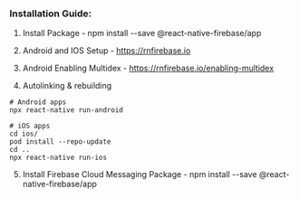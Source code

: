 ### Installation Guide:

1. Install Package - npm install --save @react-native-firebase/app

2. Android and IOS Setup - https://rnfirebase.io

3. Android Enabling Multidex - https://rnfirebase.io/enabling-multidex

4. Autolinking & rebuilding

```
# Android apps
npx react-native run-android

# iOS apps
cd ios/
pod install --repo-update
cd ..
npx react-native run-ios
```

5. Install Firebase Cloud Messaging Package - npm install --save @react-native-firebase/app